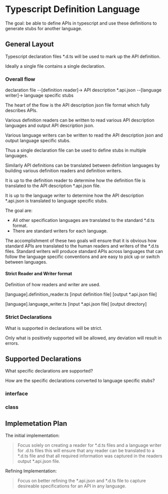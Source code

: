 # Typescript Definition Language

The goal: be able to define APIs in typescript and use these definitions to generate stubs for another language.


## General Layout

Typescript declaration files *.d.ts will be used to mark up the API definition.

Ideally a single file contains a single declaration.

### Overall flow

declaration file --[definition reader]-> API description *.api.json --[language writer]-> language specific stubs

The heart of the flow is the API description json file format which fully describes APIs.

Various definition readers can be written to read various API description languages and output API description json.

Various language writers can be written to read the API description json and output language specific stubs.


Thus a single declaration file can be used to define stubs in multiple languages.

Similarly API definitions can be translated between definition languages by building various definition readers and definition writers.

It is up to the definition reader to determine how the definition file is translated to the API description *.api.json file.

It is up to the language writer to determine how the API description *.api.json is translated to language specific stubs.

The goal are:
* All other specification languages are translated to the standard *.d.ts format. 
* There are standard writers for each language.

The accomplishment of these two goals will ensure that it is obvious how standard APIs are translated to the human readers and writers of the *.d.ts files. Standard writers will produce standard APIs across languages that can follow the language specific conventions and are easy to pick up or switch between languages.

#### Strict Reader and Writer format

Definition of how readers and writer are used.

[language].definition_reader.ts [input definition file] [output *.api.json file]

[language].language_writer.ts [input *.api.json file] [output directory]



### Strict Declarations
What is supported in declarations will be strict.

Only what is positively supported will be allowed, any deviation will result in errors.



## Supported Declarations

What specific declarations are supported?

How are the specific declarations converted to language specific stubs?

### interface

### class


## Implemetation Plan

The initial implementation:

 >Focus solely on creating a reader for *.d.ts files and a language writer for .d.ts files this will ensure that any reader can be translated to a *.d.ts file and that all required information was captured in the readers output *.api.json file.


Refining Implementation:

> Focus on better refining the *.api.json and *.d.ts file to capture desireable specifications for an API in any language.




